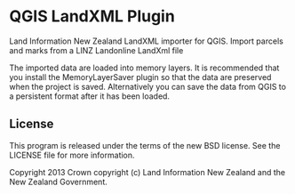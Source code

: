 # QGIS LandXML Plugin

Land Information New Zealand LandXML importer for QGIS. Import parcels and marks from a LINZ Landonline LandXml file

The imported data are loaded into memory layers.  It is recommended that you install the MemoryLayerSaver plugin so that 
the data are preserved when the project is saved.  Alternatively you can save the data from QGIS to a persistent format 
after it has been loaded.

## License

This program is released under the terms of the new BSD license. See the 
LICENSE file for more information.

Copyright 2013 Crown copyright (c) Land Information New Zealand and the New
Zealand Government.




